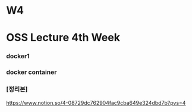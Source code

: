 # W4

# OSS Lecture 4th Week

### docker1

### docker container

### [정리본]
https://www.notion.so/4-08729dc762904fac9cba649e324dbd7b?pvs=4
